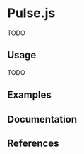 Pulse.js
========

TODO

Usage
-----

TODO

Examples
--------

Documentation
-------------

References
----------